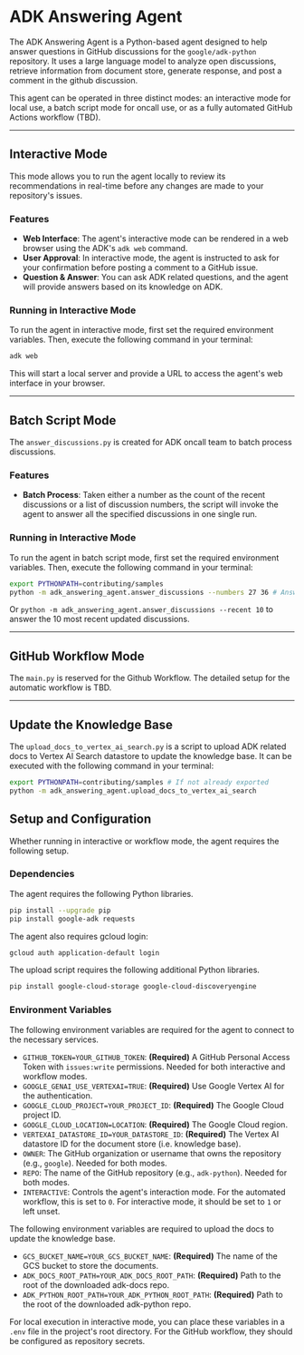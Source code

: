 # ADK Answering Agent

The ADK Answering Agent is a Python-based agent designed to help answer questions in GitHub discussions for the `google/adk-python` repository. It uses a large language model to analyze open discussions, retrieve information from document store, generate response, and post a comment in the github discussion.

This agent can be operated in three distinct modes: an interactive mode for local use, a batch script mode for oncall use, or as a fully automated GitHub Actions workflow (TBD).

---

## Interactive Mode

This mode allows you to run the agent locally to review its recommendations in real-time before any changes are made to your repository's issues.

### Features
* **Web Interface**: The agent's interactive mode can be rendered in a web browser using the ADK's `adk web` command.
* **User Approval**: In interactive mode, the agent is instructed to ask for your confirmation before posting a comment to a GitHub issue.
* **Question & Answer**: You can ask ADK related questions, and the agent will provide answers based on its knowledge on ADK.

### Running in Interactive Mode
To run the agent in interactive mode, first set the required environment variables. Then, execute the following command in your terminal:

```bash
adk web
```
This will start a local server and provide a URL to access the agent's web interface in your browser.

---

## Batch Script Mode

The `answer_discussions.py` is created for ADK oncall team to batch process discussions.

### Features
* **Batch Process**: Taken either a number as the count of the recent discussions or a list of discussion numbers, the script will invoke the agent to answer all the specified discussions in one single run.

### Running in Interactive Mode
To run the agent in batch script mode, first set the required environment variables. Then, execute the following command in your terminal:

```bash
export PYTHONPATH=contributing/samples
python -m adk_answering_agent.answer_discussions --numbers 27 36 # Answer specified discussions
```

Or `python -m adk_answering_agent.answer_discussions --recent 10` to answer the 10 most recent updated discussions.

---

## GitHub Workflow Mode

The `main.py` is reserved for the Github Workflow. The detailed setup for the automatic workflow is TBD.

---

## Update the Knowledge Base

The `upload_docs_to_vertex_ai_search.py` is a script to upload ADK related docs to Vertex AI Search datastore to update the knowledge base. It can be executed with the following command in your terminal:

```bash
export PYTHONPATH=contributing/samples # If not already exported
python -m adk_answering_agent.upload_docs_to_vertex_ai_search
```

## Setup and Configuration

Whether running in interactive or workflow mode, the agent requires the following setup.

### Dependencies
The agent requires the following Python libraries.

```bash
pip install --upgrade pip
pip install google-adk requests
```

The agent also requires gcloud login:

```bash
gcloud auth application-default login
```

The upload script requires the following additional Python libraries.

```bash
pip install google-cloud-storage google-cloud-discoveryengine
```

### Environment Variables
The following environment variables are required for the agent to connect to the necessary services.

* `GITHUB_TOKEN=YOUR_GITHUB_TOKEN`: **(Required)** A GitHub Personal Access Token with `issues:write` permissions. Needed for both interactive and workflow modes.
* `GOOGLE_GENAI_USE_VERTEXAI=TRUE`: **(Required)** Use Google Vertex AI for the authentication.
* `GOOGLE_CLOUD_PROJECT=YOUR_PROJECT_ID`: **(Required)** The Google Cloud project ID.
* `GOOGLE_CLOUD_LOCATION=LOCATION`: **(Required)** The Google Cloud region.
* `VERTEXAI_DATASTORE_ID=YOUR_DATASTORE_ID`: **(Required)** The Vertex AI datastore ID for the document store (i.e. knowledge base).
* `OWNER`: The GitHub organization or username that owns the repository (e.g., `google`). Needed for both modes.
* `REPO`: The name of the GitHub repository (e.g., `adk-python`). Needed for both modes.
* `INTERACTIVE`: Controls the agent's interaction mode. For the automated workflow, this is set to `0`. For interactive mode, it should be set to `1` or left unset.

The following environment variables are required to upload the docs to update the knowledge base.

* `GCS_BUCKET_NAME=YOUR_GCS_BUCKET_NAME`: **(Required)** The name of the GCS bucket to store the documents.
* `ADK_DOCS_ROOT_PATH=YOUR_ADK_DOCS_ROOT_PATH`: **(Required)** Path to the root of the downloaded adk-docs repo.
* `ADK_PYTHON_ROOT_PATH=YOUR_ADK_PYTHON_ROOT_PATH`: **(Required)** Path to the root of the downloaded adk-python repo.

For local execution in interactive mode, you can place these variables in a `.env` file in the project's root directory. For the GitHub workflow, they should be configured as repository secrets.